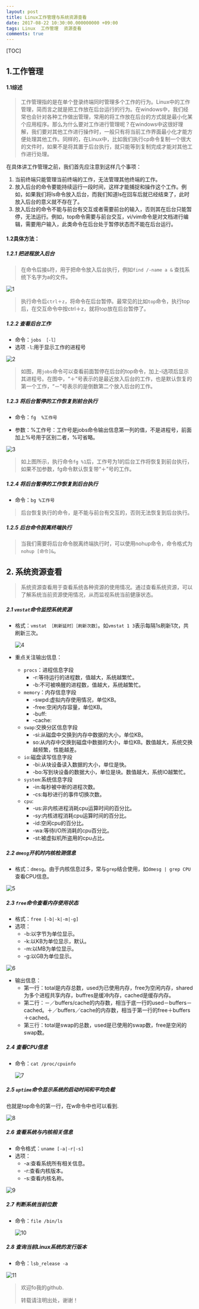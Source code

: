 ```yaml
---
layout: post
title: Linux工作管理与系统资源查看
date: 2017-08-22 10:30:00.000000000 +09:00
tags: Linux  工作管理  资源查看
comments: true
---
```


[TOC]

## 1.工作管理

#### 1.1综述

> 工作管理指的是在单个登录终端同时管理多个工作的行为。Linux中的工作管理，简而言之就是把工作放在后台运行的行为。在windows中，我们经常也会针对各种工作做出管理，常用的将工作放在后台的方式就是最小化某个应用程序。那么为什么要对工作进行管理呢？在windows中这很好理解，我们要对其他工作进行操作时，一般只有将当前工作界面最小化才能方便处理其他工作。同样的，在Linux中，比如我们执行cp命令复制一个很大的文件时，如果不是将其置于后台执行，就只能等到复制完成才能对其他工作进行处理。

在具体讲工作管理之前，我们首先应注意到这样几个事项：

1. 当前终端只能管理当前终端的工作，无法管理其他终端的工作。
2. 放入后台的命令要能持续运行一段时间，这样才能捕捉和操作这个工作。例如，如果我们将ls命令放入后台，而我们知道ls在回车后就已经结束了，此时放入后台的意义就不存在了。
3. 放入后台的命令不能与前台有交互或者需要前台的输入，否则其在后台只能暂停，无法运行。例如，top命令需要与前台交互，vi/vim命令是对文档进行编辑，需要用户输入，此类命令在后台处于暂停状态而不能在后台运行。



#### 1.2具体方法：



##### 1.2.1 把进程放入后台

> 在命令后接`&`符，用于把命令放入后台执行，例如`find /-name a &` 查找系统下名字为a的文件。

![1](https://github.com/Pea-Shooter/Pea-Shooter.github.io/raw/master/images/blog/2017-08-22/1.png)

> 执行命令后`ctrl＋z`，将命令在后台暂停。最常见的比如`top`命令，执行top后，在交互命令中按ctrl＋z，就将top放在后台暂停了。



##### 1.2.2 查看后台工作

* 命令：`jobs ［-l］`
* 选项 `-l`:用于显示工作的进程号

![2](https://github.com/Pea-Shooter/Pea-Shooter.github.io/raw/master/images/blog/2017-08-22/2.png)

> 如图，用`jobs`命令可以查看前面暂停在后台的top命令，加上-l选项后显示其进程号。在图中，“＋”号表示的是最近放入后台的工作，也是默认恢复的第一个工作，“－”号表示的是倒数第二个放入后台的工作。



##### 1.2.3 将后台暂停的工作恢复到前台执行

- 命令：`fg  %工作号`


- 参数：%工作号：工作号是jobs命令输出信息第一列的值，不是进程号，前面加上%号用于区别二者，%可省略。

![3](https://github.com/Pea-Shooter/Pea-Shooter.github.io/raw/master/images/blog/2017-08-22/3.png)

> 如上图所示，执行命令`fg %1`后，工作号为1的后台工作将恢复到前台执行，如果不加参数，fg命令默认恢复带“＋”号的工作。



##### 1.2.4 将后台暂停的工作恢复到后台执行

- 命令：`bg %工作号`

> 后台恢复执行的命令，是不能与前台有交互的，否则无法恢复到后台执行。



##### 1.2.5 后台命令脱离终端执行

> 当我们需要将后台命令脱离终端执行时，可以使用nohup命令，命令格式为`nohup [命令]&`。





## 2. 系统资源查看



> 系统资源查看用于查看系统各种资源的使用情况。通过查看系统资源，可以了解系统当前资源使用情况，从而监视系统当前健康状态。



##### 2.1 `vmstat`命令监控系统资源

- 格式：`vmstat ［刷新延时］［刷新次数］`。如`vmstat 1 3`表示每隔1s刷新1次，共刷新三次。

  ![4](https://github.com/Pea-Shooter/Pea-Shooter.github.io/raw/master/images/blog/2017-08-22/4.png)

- 重点关注输出信息：

  - `procs`：进程信息字段
    - -r:等待运行的进程数，值越大，系统越繁忙。
    - -b:不可被唤醒的进程数，值越大，系统越繁忙。
  - `memory`：内存信息字段
    - -swpd:虚拟内存使用情况，单位KB。
    - -free:空闲内存容量，单位KB。
    - -buff:
    - -cache:
  - `swap`:交换分区信息字段
    - -si:从磁盘中交换到内存中数据的大小，单位KB。
    - so:从内存中交换到磁盘中数据的大小，单位KB。数值越大，系统交换越频繁，性能越差。
  - `io`:磁盘读写信息字段
    - -bi:从块设备读入数据的大小，单位是快。
    - -bo:写到块设备的数据大小，单位是块。数值越大，系统IO越繁忙。
  - `system`:系统信息字段
    - -in:每秒被中断的进程次数。
    - -cs:每秒进行的事件切换次数。
  - `cpu`:
    - -us:非内核进程消耗cpu运算时间的百分比。
    - -sy:内核进程消耗cpu运算时间的百分比。
    - -id:空闲cpu的百分比。
    - -wa:等待I/O所消耗的cpu百分比。
    - -st:被虚拟机所盗用的cpu占比。



##### 2.2 `dmesg`开机时内核检测信息

- 格式：`dmesg`。由于内核信息过多，常与`grep`结合使用，如`dmesg | grep CPU`查看CPU信息。

![5](https://github.com/Pea-Shooter/Pea-Shooter.github.io/raw/master/images/blog/2017-08-22/5.png)



##### 2.3 `free`命令查看内存使用状态

- 格式：`free [-b|-k|-m|-g]`
- 选项：
  - -b:以字节为单位显示。
  - -k:以KB为单位显示，默认。
  - -m:以MB为单位显示。
  - -g:以GB为单位显示。

![6](https://github.com/Pea-Shooter/Pea-Shooter.github.io/raw/master/images/blog/2017-08-22/6.png)

- 输出信息：
  - 第一行：total是内存总数，used为已使用内存，free为空闲内存，shared为多个进程共享内存，buffres是缓冲内存，cached是缓存内存。
  - 第二行：－／buffers/cache的内存数，相当于底一行的used－buffers－cached。＋／buffers／cache的内存数，相当于第一行的free＋buffers＋cached。
  - 第三行：total是swap的总数，used是已使用的swap数，free是空闲的swap数。



##### 2.4 查看CPU信息

- 命令：`cat /proc/cpuinfo`

  ![7](https://github.com/Pea-Shooter/Pea-Shooter.github.io/raw/master/images/blog/2017-08-22/7.png)



##### 2.5 `uptime`命令显示系统的启动时间和平均负载

也就是top命令的第一行，在w命令中也可以看到.

![8](https://github.com/Pea-Shooter/Pea-Shooter.github.io/raw/master/images/blog/2017-08-22/8.png)



##### 2.6 查看系统与内核相关信息

- 命令格式：`uname [-a|-r|-s]`
- 选项：
  - -a:查看系统所有相关信息。
  - -r:查看内核版本。
  - -s:查看内核名称。

![9](https://github.com/Pea-Shooter/Pea-Shooter.github.io/raw/master/images/blog/2017-08-22/9.png)



##### 2.7 判断系统当前位数

- 命令：`file /bin/ls`

  ![10](https://github.com/Pea-Shooter/Pea-Shooter.github.io/raw/master/images/blog/2017-08-22/10.png)



##### 2.8 查询当前Linux系统的发行版本

- 命令：`lsb_release -a`

![11](https://github.com/Pea-Shooter/Pea-Shooter.github.io/raw/master/images/blog/2017-08-22/11.png)





> 欢迎fo我的github.
>
> 转载请注明出处，谢谢！

